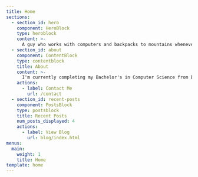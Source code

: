 ```yaml
---
title: Home
sections:
  - section_id: hero
    component: HeroBlock
    type: heroblock
    content: >-
      A guy who works with computers and backpacks to mountains whenever he gets a chance.
  - section_id: about
    component: ContentBlock
    type: contentblock
    title: About
    content: >-
      I'm currently completing my Bachelor's in Computer Science from Bits Pilani Goa. All my life I have spent with my family at home or friends at college. I realized that after graduating I would have to learn a lot of things about how this world works. So I decided to create this blog to share with you some of the things that I might have learned.
    actions:
      - label: Contact Me
        url: /contact
  - section_id: recent-posts
    component: PostsBlock
    type: postsblock
    title: Recent Posts
    num_posts_displayed: 4
    actions:
      - label: View Blog
        url: blog/index.html
menus:
  main:
    weight: 1
    title: Home
template: home
---
```

